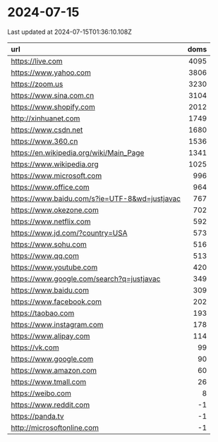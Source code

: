 # 2024-07-15

<!-- BEGIN -->
Last updated at 2024-07-15T01:36:10.108Z

url | doms
:- | -:
https://live.com | 4095
https://www.yahoo.com | 3806
https://zoom.us | 3230
https://www.sina.com.cn | 3104
https://www.shopify.com | 2012
http://xinhuanet.com | 1749
https://www.csdn.net | 1680
https://www.360.cn | 1536
https://en.wikipedia.org/wiki/Main_Page | 1341
https://www.wikipedia.org | 1025
https://www.microsoft.com | 996
https://www.office.com | 964
https://www.baidu.com/s?ie=UTF-8&wd=justjavac | 767
https://www.okezone.com | 702
https://www.netflix.com | 592
https://www.jd.com/?country=USA | 573
https://www.sohu.com | 516
https://www.qq.com | 513
https://www.youtube.com | 420
https://www.google.com/search?q=justjavac | 349
https://www.baidu.com | 309
https://www.facebook.com | 202
https://taobao.com | 193
https://www.instagram.com | 178
https://www.alipay.com | 114
https://vk.com | 99
https://www.google.com | 90
https://www.amazon.com | 60
https://www.tmall.com | 26
https://weibo.com | 8
https://www.reddit.com | -1
https://panda.tv | -1
http://microsoftonline.com | -1
<!-- END -->
